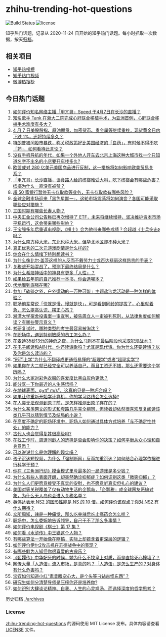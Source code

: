 # zhihu-trending-hot-questions

[![Build Status](https://github.com/justjavac/zhihu-trending-hot-questions/workflows/ci/badge.svg?branch=master)](https://github.com/justjavac/zhihu-trending-hot-questions/actions)
[![license](https://img.shields.io/github/license/justjavac/zhihu-trending-hot-questions)](https://github.com/justjavac/zhihu-trending-hot-questions/blob/master/LICENSE)

知乎热门话题，记录从 2020-11-24
日开始的知乎热门话题。每小时抓取一次数据，按天[归档](./archives)。

## 相关项目

- [知乎热搜榜](https://github.com/justjavac/zhihu-trending-top-search)
- [知乎热门视频](https://github.com/justjavac/zhihu-trending-hot-video)
- [微博热搜榜](https://github.com/justjavac/weibo-trending-hot-search)

## 今日热门话题

<!-- BEGIN -->
<!-- 最后更新时间 Tue Apr 08 2025 06:14:11 GMT+0800 (China Standard Time) -->

1. [如何评价知名网络主播「甲亢哥」Speed 于4月7日在长沙的直播？](https://www.zhihu.com/question/1892418962869966600)
1. [知名歌手 Tank 在浙大二院完成心肝联合移植手术，为亚洲首例，心肝联合移植手术难度有多大？](https://www.zhihu.com/question/1892594784339715600)
1. [4 月 7 日美股股指、原油期货、加密货币、贵金属等继续重挫，现货黄金日内下跌 1%，还将持续多久？](https://www.zhihu.com/question/1892495423278642000)
1. [特朗普被问股市暴跌，称关税政策好比美国经济的「良药」，有时候不得不吃「药」，如何看待此言论？](https://www.zhihu.com/question/1892554104242435300)
1. [没有手机导航的年代，如果一个外地人开车去北京上海这种大城市找一个只知道名字不出名的小店要开车找多久?](https://www.zhihu.com/question/1892148238297039400)
1. [欧盟或对 280 亿美元美国商品进行反制，这一措施将如何影响欧美贸易关系？](https://www.zhihu.com/question/1892541114319348000)
1. [「甲亢哥」长沙直播，误食路人给的槟榔难受大叫，吃下槟榔会有哪些危害？槟榔为什么一直没有被禁？](https://www.zhihu.com/question/1892639784616289300)
1. [超 50 家银行暂停无卡存取款等业务，无卡存取款有哪些风险？](https://www.zhihu.com/question/1892239058752729600)
1. [全球金融市场迎来「黑色星期一」，这轮市场震荡将如何演变？各国可能采取哪些应对措施？](https://www.zhihu.com/question/1892520597407397000)
1. [三国时期有哪些长寿人物？](https://www.zhihu.com/question/628214082)
1. [中央汇金公司公告称已再次增持了 ETF，未来将继续增持，坚决维护资本市场平稳运行，这会带来哪些影响？](https://www.zhihu.com/question/1892591728713777400)
1. [王宝强多年后重返电视剧，《棋士》会为他带来哪些成绩？会超越《士兵突击》吗？](https://www.zhihu.com/question/15722677537)
1. [为什么南方种大米，东北也种大米，但华北地区却不种大米？](https://www.zhihu.com/question/1890117406283784700)
1. [真正优秀的二次元游戏剧情是什么样的?](https://www.zhihu.com/question/615068515)
1. [你会在什么情绪下特别想读书？](https://www.zhihu.com/question/1892361330377323500)
1. [为什么像比尔·盖茨这样的人反而不戴劳力士或百达翡丽这样昂贵的手表？](https://www.zhihu.com/question/420037280)
1. [关税战开始混战了，预测下最终结局是什么？](https://www.zhihu.com/question/14931536817)
1. [为什么希腊神话中的神具有更多「人性」？](https://www.zhihu.com/question/1890431497799950600)
1. [如果给五年前的自己推荐一本书，你会选哪本？](https://www.zhihu.com/question/1891119802816361500)
1. [伏地魔到底强在哪?](https://www.zhihu.com/question/660700692)
1. [参加「轨迹之外，户外运动的一万种可能」主题盐沙龙活动是一种怎样的体验？](https://www.zhihu.com/question/1889365429580951800)
1. [职场前辈常说「快就是慢，慢就是快」，可是看到同龄的提拔了，心里就着急，怎么提高认识、摆正心态？](https://www.zhihu.com/question/1891380638973661700)
1. [湘潭大学宿舍投毒案一审宣判，被告周立人一审被判死刑，从法律角度如何解读？有哪些警示意义？](https://www.zhihu.com/question/1892607368228987400)
1. [考研复试时，哪种类型的考生最容易被淘汰？](https://www.zhihu.com/question/515378188)
1. [在职场中，遇到特别敏感的员工怎么办？](https://www.zhihu.com/question/1891745522529837800)
1. [在麦迪35秒13分的神奇之夜，为什么马刺不在最后阶段也采取犯规战术？](https://www.zhihu.com/question/1886568407295563300)
1. [在电子阅读和AI时代，你还读诗歌吗？尤其是现代诗。你为什么还要读诗？以及你是怎么读诗的？](https://www.zhihu.com/question/1891674191620704300)
1. [“形而上学”为什么不翻译成更通俗易懂的“超理学”或者“超现实学”?](https://www.zhihu.com/question/14287619727)
1. [如果你在大二就已经完全可以养活自己，而且工资还不错，那么还需要这个学历吗？](https://www.zhihu.com/question/14115442932)
1. [为什么大家对彩色衣服的喜爱度比黑白灰色更低？](https://www.zhihu.com/question/15461762841)
1. [能分享一下你最近的人生感悟吗？](https://www.zhihu.com/question/655250450)
1. [在地球表面，g≈π² m/s²，这真的只是一种巧合吗？](https://www.zhihu.com/question/389717558)
1. [如果让你重新开始学计算机，你的学习路线会怎么选择?](https://www.zhihu.com/question/492545174)
1. [在人类无法观测到原子前，是怎样推测出原子存在的？](https://www.zhihu.com/question/306019540)
1. [为什么某类网文的形式和套路几乎完全相同，但读者却依然很喜欢反复阅读该类几乎可以猜到情节及结局的小说？](https://www.zhihu.com/question/1891672993454871000)
1. [在高度不确定的职场环境中，职场人如何通过具体方式培养「与不确定性共处」的能力？](https://www.zhihu.com/question/1890730273341141800)
1. [古代人也会觉得复姓很高级吗?](https://www.zhihu.com/question/653995498)
1. [在找工作时，周遭同龄人的选择是否会影响你的决策？如何平衡从众心理和自身意愿？](https://www.zhihu.com/question/1889104714131562800)
1. [可以说说什么是你理解的现实吗？](https://www.zhihu.com/question/1891642483441661400)
1. [孩子沉迷短视频，为什么「强制断网」反而加重沉迷？如何结合心理学依据进行科学干预？](https://www.zhihu.com/question/1890010481252598800)
1. [你在《三角洲行动》摸金模式里亏最多的一局游戏是多少钱？](https://www.zhihu.com/question/13193203388)
1. [为什么有些人表面开朗，却突然确诊抑郁症？如何识别这类「微笑抑郁」？](https://www.zhihu.com/question/1890035484505379800)
1. [为什么人们更愿意接受不真实的安慰，也不愿意听真实但扎心的建议？](https://www.zhihu.com/question/1888716759718139400)
1. [美国对等关税覆盖了仅有动物生活的企鹅岛，「企鹅税」成全球网友恶搞对象，为什么无人岛也会进入关税名单？](https://www.zhihu.com/question/1892501218070325000)
1. [英伟达表示 NS2 的图形性能是 NS 的 10 倍，如何评价该观点？你对 NS2 有什么期待？](https://www.zhihu.com/question/1891424131288897000)
1. [众所周知，辣是一种痛觉，那么吃完辣后吃止痛药会怎么样？](https://www.zhihu.com/question/1891909191746159000)
1. [职场中，怎么委婉地告诉领导，自己干不了那么多事情？](https://www.zhihu.com/question/1889723988399337700)
1. [如何评价电视剧《棋士》第 17 集？](https://www.zhihu.com/question/1892674101669229600)
1. [如何看《水浒传》中王婆这个人物？](https://www.zhihu.com/question/264193311)
1. [有哪些算法一开始像在瞎搞，实际上却蕴含着更深层的逻辑？](https://www.zhihu.com/question/1890344085396624000)
1. [如何评价伊尔2攻击机在苏德战争中的表现？](https://www.zhihu.com/question/14554219289)
1. [有哪些鲜为人知但你很喜爱的古典乐？](https://www.zhihu.com/question/265601318)
1. [《甄嬛传》中华妃死的时候，她为什么不找皇上对质，而是直接死心撞墙了？](https://www.zhihu.com/question/401760465)
1. [网传大量「人造蛋」流入市场，是真的吗？「人造蛋」是怎么生产的？对身体有什么危害吗？](https://www.zhihu.com/question/1890707411024724200)
1. [宝钗如何知道小红“素昔眼空心大，是个头等刁钻古怪东西”？](https://www.zhihu.com/question/1889996895704811000)
1. [研究生如何分清楚导师是压榨你还是培养你?](https://www.zhihu.com/question/1891628215891625000)
1. [如何识别大肆谈论精神、自我、人生的心灵鸡汤，而选择深度的哲学思考？](https://www.zhihu.com/question/1890474263141640000)

<!-- END -->

历史归档 [./archives](./archives)

### License

[zhihu-trending-hot-questions](https://github.com/justjavac/zhihu-trending-hot-questions)
的源码使用 MIT License 发布。具体内容请查看 [LICENSE](./LICENSE) 文件。
